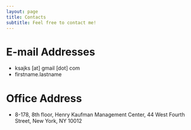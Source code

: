 ```yaml
---
layout: page
title: Contacts
subtitle: Feel free to contact me!
---
```


# E-mail Addresses
* ksajks [at] gmail [dot] com
* firstname.lastname

# Office Address
* 8-178, 8th floor, Henry Kaufman Management Center, 44 West Fourth Street, New York, NY 10012
